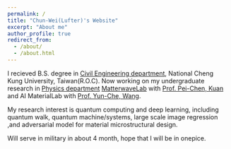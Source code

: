 ```yaml
---
permalink: /
title: "Chun-Wei(Lufter)'s Website"
excerpt: "About me"
author_profile: true
redirect_from: 
  - /about/
  - /about.html
---
```

I recieved B.S. degree in [Civil Engineering department](http://www.civil.ncku.edu.tw/), National Cheng Kung University, Taiwan(R.O.C). Now working on my undergraduate research in [Physics department](http://www.phys.ncku.edu.tw/2012/en/) [MatterwaveLab](https://thelm2005.wixsite.com/website) with [Prof. Pei-Chen, Kuan](http://www.phys.ncku.edu.tw/db/pweb/teacher.php?user_id=170222) and AI MaterialLab with [Prof. Yun-Che, Wang](http://myweb.ncku.edu.tw/~yunche/). 

My research interest is quantum computing and deep learning, including quantum walk, quantum machine/systems, large scale image regression ,and adversarial model for material microstructural design.

Will serve in military in about 4 month, hope that I will be in onepice.


